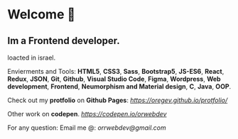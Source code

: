# Welcome 👋
 
## Im a Frontend developer. 
loacted in israel.

Envierments and Tools:
**HTML5**, **CSS3**, **Sass**, **Bootstrap5**, **JS-ES6**, **React**, **Redux**, **JSON**, **Git**, **Github**, **Visual Studio Code**, **Figma**, **Wordpress**, **Web development**, **Frontend**, **Neumorphism and Material design**, **C**, **Java**, **OOP**.

 
Check out my **protfolio** on **Github Pages**: 
_https://oregev.github.io/protfolio/_

Other work on **codepen**.
_https://codepen.io/orwebdev_

For any question:
Email me @: _orrwebdev@gmail.com_
